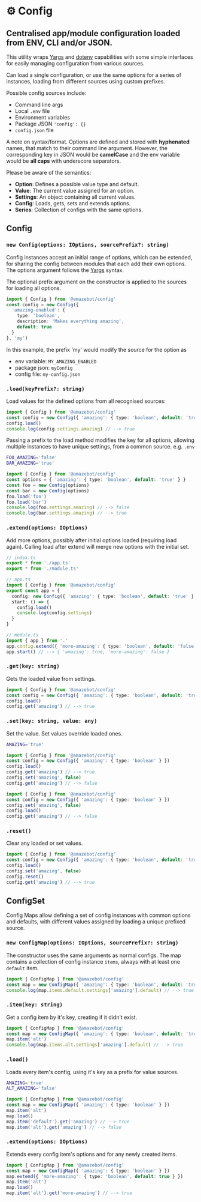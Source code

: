 [dotenv]: https://github.com/motdotla/dotenv
[yargs]: https://yargs.js.org/

# ⚙️ Config
Centralised app/module configuration loaded from ENV, CLI and/or JSON.
---

This utility wraps [Yargs][yargs] and [dotenv][dotenv] capabilities with some
simple interfaces for easily managing configuration from various sources.

Can load a single configuration, or use the same options for a series of
instances, loading from different sources using custom prefixes.

Possible config sources include:
  - Command line args
  - Local `.env` file
  - Environment variables
  - Package JSON `'config': {}`
  - `config.json` file

A note on syntax/format. Options are defined and stored with **hyphenated**
names, that match to their command line argument. However, the corresponding key
in JSON would be **camelCase** and the env variable would be **all caps** with
underscore separators.

Please be aware of the semantics:
- **Option**: Defines a possible value type and default.
- **Value**: The current value assigned for an option.
- **Settings**: An object containing all current values.
- **Config**: Loads, gets, sets and extends options.
- **Series**: Collection of configs with the same options.

## Config

### `new Config(options: IOptions, sourcePrefix?: string)`

Config instances accept an initial range of options, which can be extended, for
sharing the config between modules that each add their own options. The options
argument follows the [Yargs][yargs] syntax.

The optional prefix argument on the constructor is applied to the sources for
loading all options.

```ts
import { Config } from '@amazebot/config'
const config = new Config({
  'amazing-enabled': {
    type: 'boolean',
    description: 'Makes everything amazing',
    default: true
  }
}, 'my')
```

In this example, the prefix 'my' would modify the source for the option as
- env variable: `MY_AMAZING_ENABLED`
- package json: `myConfig`
- config file: `my-config.json`

### `.load(keyPrefix?: string)`

Load values for the defined options from all recognised sources:

```ts
import { Config } from '@amazebot/config'
const config = new Config({ 'amazing': { type: 'boolean', default: 'true' } })
config.load()
console.log(config.settings.amazing) // --> true
```

Passing a prefix to the load method modifies the key for all options, allowing
multiple instances to have unique settings, from a common source. e.g. `.env`

```sh
FOO_AMAZING='false'
BAR_AMAZING='true'
```

```ts
import { Config } from '@amazebot/config'
const options = { 'amazing': { type: 'boolean', default: 'true' } }
const foo = new Config(options)
const bar = new Config(options)
foo.load('foo')
foo.load('bar')
console.log(foo.settings.amazing) // --> false
console.log(bar.settings.amazing) // --> true
```

### `.extend(options: IOptions)`

Add more options, possibly after initial options loaded (requiring load again).
Calling load after extend will merge new options with the initial set.

```ts
// index.ts
export * from './app.ts'
export * from './module.ts'
```

```ts
// app.ts
import { Config } from '@amazebot/config'
export const app = {
  config: new Config({ 'amazing': { type: 'boolean', default: 'true' } }),
  start: () => {
    config.load()
    console.log(config.settings)
  }
}
```

```ts
// module.ts
import { app } from '.'
app.config.extend({ 'more-amazing': { type: 'boolean', default: 'false' } })
app.start() // --> { 'amazing': true, 'more-amazing': false }
```

### `.get(key: string)`

Gets the loaded value from settings.

```ts
import { Config } from '@amazebot/config'
const config = new Config({ 'amazing': { type: 'boolean', default: 'true' } })
config.load()
config.get('amazing') // --> true
```

### `.set(key: string, value: any)`

Set the value. Set values override loaded ones.

```sh
AMAZING='true'
```

```ts
import { Config } from '@amazebot/config'
const config = new Config({ 'amazing': { type: 'boolean' } })
config.load()
config.get('amazing') // --> true
config.set('amazing', false)
config.get('amazing') // --> false
```

```ts
import { Config } from '@amazebot/config'
const config = new Config({ 'amazing': { type: 'boolean' } })
config.set('amazing', false)
config.load()
config.get('amazing') // --> false
```

### `.reset()`

Clear any loaded or set values.

```ts
import { Config } from '@amazebot/config'
const config = new Config({ 'amazing': { type: 'boolean', default: 'true' } })
config.load()
config.set('amazing', false)
config.reset()
config.get('amazing') // --> true
```

## ConfigSet

Config Maps allow defining a set of config instances with common options and
defaults, with different values assigned by loading a unique prefixed source.

### `new ConfigMap(options: IOptions, sourcePrefix?: string)`

The constructor uses the same arguments as normal configs. The map contains a
collection of config instance `items`, always with at least one `default` item.

```ts
import { ConfigMap } from '@amazebot/config'
const map = new ConfigMap({ 'amazing': { type: 'boolean', default: 'true' } })
console.log(map.items.default.settings['amazing'].default) // --> true
```

### `.item(key: string)`

Get a config item by it's key, creating if it didn't exist.

```ts
import { ConfigMap } from '@amazebot/config'
const map = new ConfigMap({ 'amazing': { type: 'boolean', default: 'true' } })
map.item('alt')
console.log(map.items.alt.settings['amazing'].default) // --> true
```

### `.load()`

Loads every item's config, using it's key as a prefix for value sources.

```sh
AMAZING='true'
ALT_AMAZING='false'
```

```ts
import { ConfigMap } from '@amazebot/config'
const map = new ConfigMap({ 'amazing': { type: 'boolean' } })
map.item('alt')
map.load()
map.item('default').get('amazing') // --> true
map.item('alt').get('amazing') // --> false
```

### `.extend(options: IOptions)`

Extends every config item's options and for any newly created items.

```ts
import { ConfigMap } from '@amazebot/config'
const map = new ConfigMap({ 'amazing': { type: 'boolean' } })
map.extend({ 'more-amazing': { type: 'boolean', default: true } })
map.item('alt')
map.load()
map.item('alt').get('more-amazing') // --> true
```
